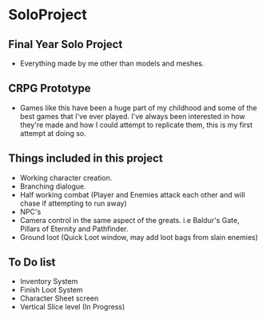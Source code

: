 # SoloProject
 
## Final Year Solo Project
- Everything made by me other than models and meshes.


## CRPG Prototype
- Games like this have been a huge part of my childhood and some of the best games that I've ever played. I've always been interested in how they're made and how I could attempt to replicate them, this is my first attempt at doing so.

## Things included in this project
- Working character creation.
- Branching dialogue.
- Half working combat (Player and Enemies attack each other and will chase if attempting to run away)
- NPC's
- Camera control in the same aspect of the greats. i.e Baldur's Gate, Pillars of Eternity and Pathfinder.
- Ground loot (Quick Loot window, may add loot bags from slain enemies)


## To Do list
- Inventory System
- Finish Loot System
- Character Sheet screen
- Vertical Slice level (In Progress)
